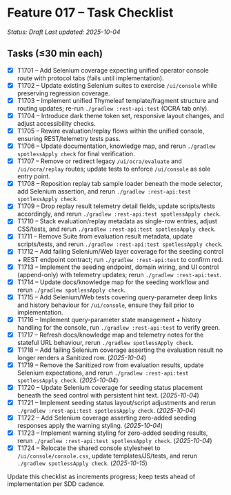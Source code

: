 # Feature 017 – Task Checklist

_Status: Draft_
_Last updated: 2025-10-04_

## Tasks (≤30 min each)
- [x] T1701 – Add Selenium coverage expecting unified operator console route with protocol tabs (fails until implementation).
- [x] T1702 – Update existing Selenium suites to exercise `/ui/console` while preserving regression coverage.
- [x] T1703 – Implement unified Thymeleaf template/fragment structure and routing updates; re-run `./gradlew :rest-api:test` (OCRA tab only).
- [x] T1704 – Introduce dark theme token set, responsive layout changes, and adjust accessibility checks.
- [x] T1705 – Rewire evaluation/replay flows within the unified console, ensuring REST/telemetry tests pass.
- [x] T1706 – Update documentation, knowledge map, and rerun `./gradlew spotlessApply check` for final verification.
- [x] T1707 – Remove or redirect legacy `/ui/ocra/evaluate` and `/ui/ocra/replay` routes; update tests to enforce `/ui/console` as sole entry point.
- [x] T1708 – Reposition replay tab sample loader beneath the mode selector, add Selenium assertion, and rerun `./gradlew :rest-api:test spotlessApply check`.
- [x] T1709 – Drop replay result telemetry detail fields, update scripts/tests accordingly, and rerun `./gradlew :rest-api:test spotlessApply check`.
- [x] T1710 – Stack evaluation/replay metadata as single-row entries, adjust CSS/tests, and rerun `./gradlew :rest-api:test spotlessApply check`.
- [x] T1711 – Remove Suite from evaluation result metadata, update scripts/tests, and rerun `./gradlew :rest-api:test spotlessApply check`.
- [x] T1712 – Add failing Selenium/Web layer coverage for the seeding control + REST endpoint contract; run `./gradlew :rest-api:test` to confirm red.
- [x] T1713 – Implement the seeding endpoint, domain wiring, and UI control (append-only) with telemetry updates; rerun `./gradlew :rest-api:test`.
- [x] T1714 – Update docs/knowledge map for the seeding workflow and rerun `./gradlew spotlessApply check`.
- [x] T1715 – Add Selenium/Web tests covering query-parameter deep links and history behaviour for `/ui/console`, ensure they fail prior to implementation.
- [x] T1716 – Implement query-parameter state management + history handling for the console, run `./gradlew :rest-api:test` to verify green.
- [x] T1717 – Refresh docs/knowledge map and telemetry notes for the stateful URL behaviour, rerun `./gradlew spotlessApply check`.
- [x] T1718 – Add failing Selenium coverage asserting the evaluation result no longer renders a Sanitized row. (_2025-10-04_)
- [x] T1719 – Remove the Sanitized row from evaluation results, update Selenium expectations, and rerun `./gradlew :rest-api:test spotlessApply check`. (_2025-10-04_)
- [x] T1720 – Update Selenium coverage for seeding status placement beneath the seed control with persistent hint text. (_2025-10-04_)
- [x] T1721 – Implement seeding status layout/script adjustments and rerun `./gradlew :rest-api:test spotlessApply check`. (_2025-10-04_)
- [x] T1722 – Add Selenium coverage asserting zero-added seeding responses apply the warning styling. (_2025-10-04_)
- [x] T1723 – Implement warning styling for zero-added seeding results, rerun `./gradlew :rest-api:test spotlessApply check`. (_2025-10-04_)
- [x] T1724 – Relocate the shared console stylesheet to `/ui/console/console.css`, update templates/JS/tests, and rerun `./gradlew spotlessApply check`. (_2025-10-15_)

Update this checklist as increments progress; keep tests ahead of implementation per SDD cadence.
